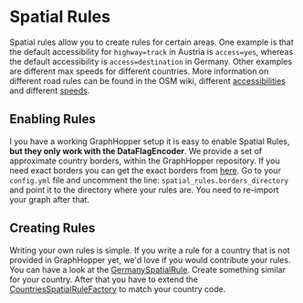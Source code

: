 # Spatial Rules

Spatial rules allow you to create rules for certain areas. One example is that the default accessibility for 
`highway=track` in Austria is `access=yes`, whereas the default accessibility is `access=destination` in Germany. Other 
examples are different max speeds for different countries. More information on different road rules can be found in the 
OSM wiki, different [accessibilities](https://wiki.openstreetmap.org/wiki/OSM_tags_for_routing/Access-Restrictions) and 
different [speeds](https://wiki.openstreetmap.org/wiki/OSM_tags_for_routing/Maxspeed#Motorcar).

## Enabling Rules

I you have a working GraphHopper setup it is easy to enable Spatial Rules, **but they only work with the
DataFlagEncoder**. We provide a set of approximate country borders, within the GraphHopper repository. If you need exact
borders you can get the exact borders from [here](https://github.com/datasets/geo-countries). Go to your
`config.yml` file and uncomment the line: `spatial_rules.borders_directory` and point it to the directory where your
rules are. You need to re-import your graph after that.

## Creating Rules

Writing your own rules is simple. If you write a rule for a country that is not provided in GraphHopper yet, we'd love
if you would contribute your rules. You can have a look at the [GermanySpatialRule](https://github.com/graphhopper/graphhopper/blob/master/core/src/main/java/com/graphhopper/routing/util/spatialrules/countries/GermanySpatialRule.java).
Create something similar for your country. After that you have to extend the [CountriesSpatialRuleFactory](https://github.com/graphhopper/graphhopper/blob/master/web/src/main/java/com/graphhopper/spatialrules/CountriesSpatialRuleFactory.java) 
to match your country code. 